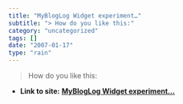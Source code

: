```yaml
---
title: "MyBlogLog Widget experiment…"
subtitle: "> How do you like this:"
category: "uncategorized"
tags: []
date: "2007-01-17"
type: "rain"
---
```

>
> How do you like this:


* **Link to site:** **[MyBlogLog Widget experiment…](None)**
